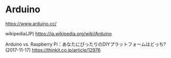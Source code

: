 # Arduino


https://www.arduino.cc/


wikipedia(JP)
https://ja.wikipedia.org/wiki/Arduino



Arduino vs. Raspberry Pi：あなたにぴったりのDIYプラットフォームはどっち?  (2017-11-17)
https://thinkit.co.jp/article/12976



